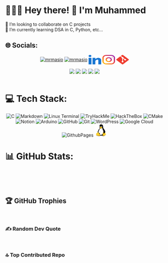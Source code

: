 # 👨🏽‍🎓 Hey there! 👋 I'm Muhammed
<!--🔭 I’m currently working on<br>-->
👯 I’m looking to collaborate on C projects<br>
🌱 I’m currently learning DSA in C, Python, etc...


## 🌐 Socials:

<p align="center">
<a href="https://discord.gg/msio808" target="blank"><img align="center" src="https://img.shields.io/badge/-%237289DA.svg?logo=discord&logoColor=white" alt="mrmasio" height="30" width="40" /></a>
<a href="https://x.com/msio808" target="blank"><img align="center" src="https://img.shields.io/badge/X-black.svg?logo=X&logoColor=white" alt="mrmasio" height="30" width="40" /></a>
<a href="https://linkedin.com/in/msio808" target="blank"><img align="center" src="https://raw.githubusercontent.com/teamedwardforever/Readme-Generator/71f25dd8b98329b168142a6b782a107b75eab178/svg/Social/linked-in-alt.svg" alt="msio808" height="30" width="40" /></a>
<a href="https://instagram.com/msio808" target="blank"><img align="center" src="https://raw.githubusercontent.com/teamedwardforever/Readme-Generator/71f25dd8b98329b168142a6b782a107b75eab178/svg/Social/instagram.svg" alt="mrmas.io" height="30" width="40" /></a>
<a href="https://github.com/msio808" target="blank"><img align="center" src="https://raw.githubusercontent.com/teamedwardforever/Readme-Generator/71f25dd8b98329b168142a6b782a107b75eab178/svg/Skills/Other/git-scm-icon.svg" alt="mrmasio" height="30" width="40" /></a></p>

<div align="center">
<a href="https://www.codewars.com/users/msio808" target="_blank"><img src="https://img.shields.io/badge/Codewars-B1361E?style=for-the-badge&logo=Codewars&logoColor=white" target="_blank"></a>
<a href="https://www.linkedin.com/in/msio808" target="_blank"><img src="https://img.shields.io/badge/LinkedIn-0077B5?style=for-the-badge&logo=linkedin&logoColor=white" target="_blank"></a>
<a href="https://www.hackerrank.com/profile/msio808" target="_blank"><img src="https://img.shields.io/badge/-Hackerrank-2EC866?style=for-the-badge&logo=HackerRank&logoColor=white" target="_blank"></a>
<a href="https://leetcode.com/msio808/" target="_blank"><img src="https://img.shields.io/badge/-LeetCode-FFA116?style=for-the-badge&logo=LeetCode&logoColor=black" target="_blank"></a>
<a href="https://exercism.org/profiles/msio808" target="_blank"><img src="https://img.shields.io/badge/Exercism-009CAB?style=for-the-badge&logo=exercism&logoColor=white" target="_blank"></a>
</div>

<br>

# 💻 Tech Stack:
<p align="center">
  <img src="https://img.shields.io/badge/c-%2300599C.svg?style=for-the-badge&logo=c&logoColor=white" alt="C">
  <img src="https://img.shields.io/badge/markdown-%23000000.svg?style=for-the-badge&logo=markdown&logoColor=white" alt="Markdown">
  <!--
  <img src="https://img.shields.io/badge/python-3670A0?style=for-the-badge&logo=python&logoColor=ffdd54" alt="Python">
  <img src="https://img.shields.io/badge/OCTAVE-darkblue?style=for-the-badge&logo=octave&logoColor=fcd683" alt="Octave">
  <img src="https://img.shields.io/badge/tor-%237E4798.svg?style=for-the-badge&logo=tor-project&logoColor=white" alt="TOR">
  <img src="https://img.shields.io/badge/Anaconda-%2344A833.svg?style=for-the-badge&logo=anaconda&logoColor=white" alt="Anaconda">
  <img src="https://dl.dropboxusercontent.com/s/6e7hk06wzjp3j52/Matlab_Logo.png" alt="MatLab" width="40" height="40"/>
  -->
  <img src="https://img.shields.io/badge/Linux%20Terminal-%23000000.svg?style=for-the-badge&logo=gnometerminal&logoColor=white" alt="Linux Terminal">
  <img src="https://img.shields.io/badge/TryHackMe-%23f6f6f6.svg?style=for-the-badge&logo=tryhackme&logoColor=ff0000" alt="TryHackMe">
  <img src="https://img.shields.io/badge/HackTheBox-%23f6f6f6.svg?style=for-the-badge&logo=hackthebox&logoColor=22f708" alt="HackTheBox">
  <img src="https://img.shields.io/badge/CMake-%23008FBA.svg?style=for-the-badge&logo=cmake&logoColor=white" alt="CMake">
  <img src="https://img.shields.io/badge/Notion-%23000000.svg?style=for-the-badge&logo=notion&logoColor=white" alt="Notion">
  <img src="https://img.shields.io/badge/-Arduino-00979D?style=for-the-badge&logo=Arduino&logoColor=white" alt="Arduino">
  <img src="https://img.shields.io/badge/github-%23121011.svg?style=for-the-badge&logo=github&logoColor=white" alt="GitHub">
  <img src="https://img.shields.io/badge/git-%23F05033.svg?style=for-the-badge&logo=git&logoColor=white" alt="Git">
  <img src="https://img.shields.io/badge/WordPress-%23117AC9.svg?style=for-the-badge&logo=WordPress&logoColor=white" alt="WordPress">
  <img src="https://img.shields.io/badge/GoogleCloud-%234285F4.svg?style=for-the-badge&logo=google-cloud&logoColor=white" alt="Google Cloud">
  <img src="https://img.shields.io/badge/github%20pages-121013?style=for-the-badge&logo=github&logoColor=white" alt="GithubPages">
  <img src="https://raw.githubusercontent.com/teamedwardforever/Readme-Generator/71f25dd8b98329b168142a6b782a107b75eab178/svg/Skills/Other/linux-original.svg" alt="Linux" width="40" height="40"/>
</p>

# 📊 GitHub Stats:
<p align="center"><img src="https://github-readme-stats.vercel.app/api?username=msio808&theme=graywhite&hide_border=true&include_all_commits=true&count_private=false" alt=""><br/>
<img src="https://github-readme-streak-stats.herokuapp.com/?user=msio808&theme=graywhite&hide_border=true" alt=""><br/>
<img src="https://github-readme-stats.vercel.app/api/top-langs/?username=msio808&theme=graywhite&hide_border=true&include_all_commits=true&count_private=false&layout=compact" alt=""></p>


## 🏆 GitHub Trophies
<p align="center"><img src="https://github-profile-trophy.vercel.app/?username=msio808&theme=dracula&no-frame=true&no-bg=true&margin-w=4" alt=""></p>


### ✍️ Random Dev Quote
<p align="center"><img src="https://quotes-github-readme.vercel.app/api?type=horizontal&theme=radical" alt=""></p>


### 🔝 Top Contributed Repo
<p align="center"><img src="https://github-contributor-stats.vercel.app/api?username=msio808&limit=5&theme=dark&combine_all_yearly_contributions=true" alt=""></p>

<!-- Proudly created with GPRM ( https://gprm.itsvg.in ) -->
